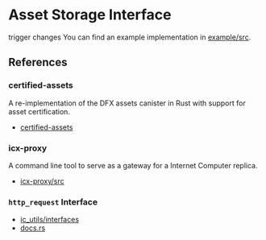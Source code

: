 # Asset Storage Interface

trigger changes
You can find an example implementation in [example/src](./example/src).

## References

### certified-assets

A re-implementation of the DFX assets canister in Rust with support for asset certification.

- [certified-assets](https://github.com/dfinity/certified-assets)

### icx-proxy

A command line tool to serve as a gateway for a Internet Computer replica.

- [icx-proxy/src](https://github.com/dfinity/agent-rs/blob/main/icx-proxy/src/main.rs)

### `http_request` Interface

- [ic_utils/interfaces](https://github.com/dfinity/agent-rs/blob/main/ic-utils/src/interfaces/http_request.rs)
- [docs.rs](https://docs.rs/ic-utils/0.5.0/ic_utils/interfaces/http_request/struct.HttpRequestCanister.html)
